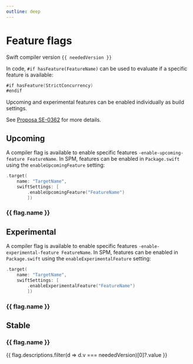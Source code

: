 ```yaml
---
outline: deep
---
```


<script setup>
import { useData } from 'vitepress'
const { params } = useData()
import { data } from '/flags.data.js'

const neededVersion = params.value.version
const languageFeatures = data.flags.filter(f => f.versions.includes(neededVersion) && f.types.filter(t => t.v === neededVersion && t.value === "feature")[0]);
const upcomingFeatures = data.flags.filter(f => f.versions.includes(neededVersion) && f.types.filter(t => t.v === neededVersion && t.value === "upcoming")[0]);
const experimentalFeatures = data.flags.filter(f => f.versions.includes(neededVersion) && f.types.filter(t => t.v === neededVersion && t.value === "experimental")[0]);

</script>

# Feature flags

Swift compiler version `{{ neededVersion }}`

In code, `#if hasFeature(FeatureName)` can be used to evaluate if a specific feature is available:

```swift
#if hasFeature(StrictConcurrency)
#endif
```

Upcoming and experimental features can be enabled individually as build settings.

See [Proposa SE-0362](https://github.com/apple/swift-evolution/blob/main/proposals/0362-piecemeal-future-features.md) for more details.

## Upcoming

A compiler flag is available to enable specific features `-enable-upcoming-feature FeatureName`. In SPM, features can be enabled in `Package.swift` using the `enableUpcomingFeature` setting:

```swift
.target(
    name: "TargetName",
    swiftSettings: [
        .enableUpcomingFeature("FeatureName")
        ])
```

<div v-for="flag of upcomingFeatures">
        <a :href="flag.docsUrl" target="_bank"><h3>{{ flag.name }}</h3></a>
    </div>

## Experimental

A compiler flag is available to enable specific features `-enable-experimental-feature FeatureName`. In SPM, features can be enabled in `Package.swift` using the `enableExperimentalFeature` setting:

```swift
.target(
    name: "TargetName",
    swiftSettings: [
        .enableExperimentalFeature("FeatureName")
        ])
```

<div v-for="flag of experimentalFeatures">
        <a :href="flag.docsUrl" target="_bank"><h3>{{ flag.name }}</h3></a>
    </div>

## Stable

<div v-for="flag of languageFeatures">
    <a :href="flag.docsUrl" target="_bank"><h3>{{ flag.name }}</h3></a>
    <p>{{ flag.descriptions.filter(d => d.v === neededVersion)[0]?.value }}</p>
</div>
